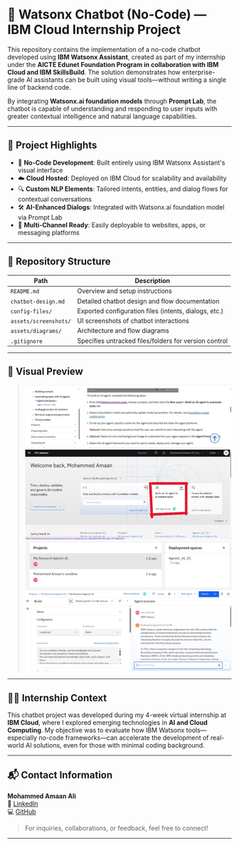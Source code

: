 # 🤖 Watsonx Chatbot (No-Code) — IBM Cloud Internship Project

This repository contains the implementation of a no-code chatbot developed using **IBM Watsonx Assistant**, created as part of my internship under the **AICTE Edunet Foundation Program in collaboration with IBM Cloud and IBM SkillsBuild**. The solution demonstrates how enterprise-grade AI assistants can be built using visual tools—without writing a single line of backend code.

By integrating **Watsonx.ai foundation models** through **Prompt Lab**, the chatbot is capable of understanding and responding to user inputs with greater contextual intelligence and natural language capabilities.

---

## 🌟 Project Highlights

- 🧠 **No-Code Development**: Built entirely using IBM Watsonx Assistant's visual interface
- ☁️ **Cloud Hosted**: Deployed on IBM Cloud for scalability and availability
- 🔍 **Custom NLP Elements**: Tailored intents, entities, and dialog flows for contextual conversations
- 🛠️ **AI-Enhanced Dialogs**: Integrated with Watsonx.ai foundation model via Prompt Lab
- 📲 **Multi-Channel Ready**: Easily deployable to websites, apps, or messaging platforms

---

## 📁 Repository Structure

| Path                         | Description                                                |
|------------------------------|------------------------------------------------------------|
| `README.md`                  | Overview and setup instructions                            |
| `chatbot-design.md`          | Detailed chatbot design and flow documentation             |
| `config-files/`              | Exported configuration files (intents, dialogs, etc.)      |
| `assets/screenshots/`        | UI screenshots of chatbot interactions                     |
| `assets/diagrams/`           | Architecture and flow diagrams                             |
| `.gitignore`                 | Specifies untracked files/folders for version control      |

---

## 📸 Visual Preview
>![Alt Text](Picture1.jpg)<br>
>![Alt Text](Picture2.png)<br>
>![Alt Text](Picture3.jpg)<br>
>![Alt Text](Picture4.jpg)<br>
---

## 🧑‍🎓 Internship Context

This chatbot project was developed during my 4-week virtual internship at **IBM Cloud**, where I explored emerging technologies in **AI and Cloud Computing**. My objective was to evaluate how IBM Watsonx tools—especially no-code frameworks—can accelerate the development of real-world AI solutions, even for those with minimal coding background.

---

## 📬 Contact Information

**Mohammed Amaan Ali**  
📎 [LinkedIn](https://www.linkedin.com/in/your-profile)  
💻 [GitHub]([https://github.com/your-username](https://github.com/mohammedamaanali))  

> For inquiries, collaborations, or feedback, feel free to connect!

---






